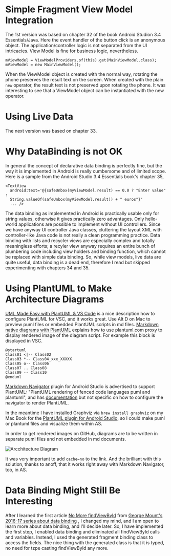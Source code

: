 # Simple Fragment View Model Integration
The 1st version was based on chapter 32 of the book Android Studion 3.4
Essentials/Java. Here the event handler of the button click is an
anonymous object. The application/controller logic is not separated from
the UI intricacies. View Model is fine for business logic, nevertheless.

    mViewModel = ViewModelProviders.of(this).get(MainViewModel.class);  
    mViewModel = new MainViewModel(); 

When the ViewModel object is created with the normal way, rotating the
phone preserves the result text on the screen. When created with the
plain `new` operator, the result text is not preserved upon rotating the
phone. It was interesting to see that a ViewModel object can be
instantiated with the new operator.

# Using Live Data
The next version was based on chapter 33.

# Why DataBinding is not OK
In general the concept of declarative data binding is perfectly fine,
but the way it is implemented in Android is really cumbersome and of
limited scope. Here is a sample from the Android Studio 3.4 Essentials
book's chapter 35,

    <TextView
      android:text='@{safeUnbox(myViewModel.result) == 0.0 ? "Enter value" :
      String.valueOf(safeUnbox(myViewModel.result)) + " euros"}'
      ... />
    
The data binding as implemented in Android is practically usable only
for string values, otherwise it gives practically zero advantages. Only
hello-world applications are possible to implement without UI
controllers. Since we have anyway UI controller Java classes, cluttering
the layout XML with controller-like Java code is not really a clean
programming practice. Data binding with lists and recycler views are
especially complex and totally meaningless efforts; a recyler view
anyway requires an entire bunch of plumbering code including view
holders and binding function, which cannot be replaced with simple data
binding. So, while view models, live data are quite useful, data binding
is a dead end, therefore I read but skipped experimenting with chapters
34 and 35. 

# Using PlantUML to Make Architecture Diagrams
[UML Made Easy with PlantUML & VS Code](https://www.codeproject.com/Articles/1278703/UML-Made-Easy-with-PlantUML-VS-Code)
is a nice description how to configure PlantUML for VSC, and it works
great. Use Alt D on Mac to preview puml files or embedded PlantUML
scripts in md files.
[Markdown native diagrams with PlantUML](https://blog.anoff.io/2018-07-31-diagrams-with-plantuml/)
explains how to use plantuml.com proxy to display rendered image of the
diagram script. 
For example this block is displayed in VSC.
```puml
@startuml 
Class01 <|-- Class02 
Class03 *-- Class04_xxx_XXXXX
Class05 o-- Class06 
Class07 .. Class08 
Class09 -- Class10
@enduml
```

[Markdown Navigator](https://vladsch.com/product/markdown-navigator)
plugin for Android Studio is advertised to support PlantUML: "PlantUML
rendering of fenced code languages puml and plantuml", and has
[documentation](https://github.com/vsch/idea-multimarkdown/wiki) 
but not specific on how to configure the navigator to
render PlantUML.

In the meantime I have installed Graphviz via `brew install graphviz` on
my Mac Book for the
[PlantUML plugin for Android Studio](https://plugins.jetbrains.com/plugin/7017-plantuml-integration),
so I could make puml or plantuml files and visualize them within AS.

In order to get rendered images on GitHub, diagrams are to be written in
separate puml files and not embedded in md documents. 

![Arcchitecture Diagram](http://www.plantuml.com/plantuml/proxy?cache=no&src=https://raw.github.com/nemethmik/ExperimentingWithAndroid/master/AS34Essentials32ViewModelDemo/arch10.puml)

It was very important to add `cache=no` to the link. And the brilliant
with this solution, thanks to anoff, that it works right away with
Markdown Navigator, too, in AS.

# Data Binding Might Still Be Interesting
After I learned the first article
[No More findViewById](https://medium.com/androiddevelopers/no-more-findviewbyid-457457644885)
from
[George Mount's 2016-17 series about data binding](https://medium.com/@georgemount007)
, I changed my mind, and I am open to learn more about data binding, and
I'll decide later. So, I have implemented the first step, I enabled data
binding and eliminated all findViewById calls and variables. Instead, I
used the generated fragment binding class to access the fields. The nice
thing with the generated class is that it is typed, no need for tzpe
casting findViewById any more.

